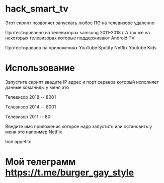 # hack_smart_tv

Этот скрипт позволяет запускать любое ПО на телевизоре удаленно 

Протестированно на телевизорах samsung 2011-2018 г 
А так же на некоторых телевизорах которые поддерживают Android TV

Протестировано на приложениях 
YouTube
Spotify
Netflix
Youtube Kids 

# Использование

Запустите скрипт введите IP адрес и порт сервера который исполняет данные команнды у меня это 

Телевизор 2018 -- 8001 

Телевизор 2014 -- 8001 

Телевизор 2011 -- 80

Введите имя приложения которое надо запустить или остановить у меня это например Netflix 

bon appetito

# Мой телеграмм https://t.me/burger_gay_style
